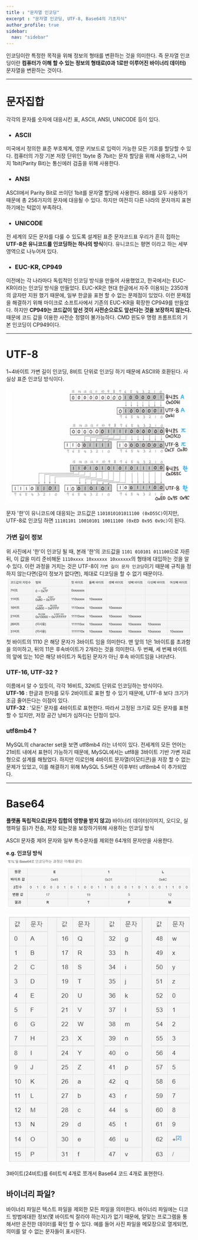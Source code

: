 ```yaml
---
title : "문자열 인코딩"
excerpt : "문자열 인코딩, UTF-8, Base64의 기초지식"
author_profile: true
sidebar:
  nav: "sidebar"
---
```


인코딩이란 특정한 목적을 위해 정보의 형태를 변환하는 것을 의미한다.
즉 문자열 인코딩이란 **컴퓨터가 이해 할 수 있는 정보의 형태로(0과 1로만 이루어진 바이너리 데이터)** 문자열을 변환하는 것이다.

---

# **문자집합**
각각의 문자를 숫자에 대응시킨 표, ASCII, ANSI, UNICODE 등이 있다.
 * ### **ASCII**    
  미국에서 정의한 표준 부호체계, 영문 키보드로 입력이 가능한 모든 기호를 할당할 수 있다.
  컴퓨터의 가장 기본 저장 단위인 1byte 중 7bit는 문자 할당을 위해 사용하고, 나머지 1bit(Parity Bit)는 통신에러 검출을 위해 사용한다.
 * ### **ANSI**  
  ASCII에서 Parity Bit로 쓰이던 1bit를 문자열 할당에 사용한다. 8Bit를 모두 사용하기 때문에 총 256가지의 문자에 대응될 수 있다. 하지만 여전히 다른 나라의 문자까지 표현하기에는 턱없이 부족하다.
 * ### **UNICODE**  
  전 세계의 모든 문자를 다룰 수 있도록 설계된 표준 문자코드표 우리가 흔히 접하는 **UTF-8은 유니코드를 인코딩하는 하나의 방식**이다.
  유니코드는 평면 이라고 하는 세부 영역으로 나누어져 있다.
 * ### **EUC-KR, CP949**  
  이전에는 각 나라마다 독립적인 인코딩 방식을 만들어 사용했었고, 한국에서는 EUC-KR이라는 인코딩 방식을 만들었다. 
  EUC-KR은 현대 한글에서 자주 이용되는 2350개의 글자만 지원 했기 때문에, 일부 한글을 표현 할 수 없는 문제점이 있었다. 
  이런 문제점을 해결하기 위해 마이크로 소프트사에서 기존의 EUC-KR을 확장한 CP949를 만들었다.
  하지만  **CP949는 코드값이 앞선 것이 사전순으로도 앞선다는 것을 보장하지 않는다.** 때문에 코드 값을 이용한 사전순 정렬이 불가능하다.
  CMD 윈도우 명령 프롬프트의 기본 인코딩이 CP949이다.

---
# **UTF-8**
  1~4바이트 가변 길이 인코딩, 8비트 단위로 인코딩 하기 때문에 ASCII와 호환된다. 사실상 표준 인코딩 방식이다.

  ![image.png](/assets/images/web-basic-images/unicode.png)  

  문자 '한'이 유니코드에 대응되는 코드값은 `1101010101011100 (0xD55C)`이지만, 
  UTF-8로 인코딩 하면 `11101101 10010101 10011100 (0xED 0x95 0x9c)`이 된다.  

### **가변 길이 정보**  
  위 사진에서 '한'이 인코딩 될 때, 본래 '한'의 코드값을 `1101 010101 011100`으로 자른뒤, 이 값을 미리 준비해둔 `1110xxxx 10xxxxxx 10xxxxxx`의 형태에 대입하는 것을 알 수 있다.
  이런 과정을 거치는 것은 UTF-8이 `가변 길이 문자 인코딩`이기 때문에 규칙을 정하지 않는다면(길이 정보가 없다면), 제대로 디코딩을 할 수 없기 때문이다.  
  ![image.png](/assets/images/web-basic-images/unicode2.png)  
  첫 바이트의 1110 은 해당 문자가 3바이트 임을 의미한다. 맨 앞의 1은 1바이트를 초과함을 의미하고, 뒤의 11은 후속바이트가 2개라는 것을 의미한다. 
  두 번째, 세 번째 바이트의 앞에 있는 10은 해당 바이트가 독립된 문자가 아닌 후속 바이트임을 나타낸다.  
### **UTF-16, UTF-32 ?**
  이름에서 알 수 있듯이, 각각 16비트, 32비트 단위로 인코딩하는 방식이다.  
  **UTF-16** : 한글과 한자를 모두 2바이트로 표현 할 수 있기 때문에, UTF-8 보다 크기가 조금 줄어든다는 이점이 있다.  
  **UTF-32** : '모든' 문자를 4바이트로 표현한다. 따라서 고정된 크기로 모든 문자를 표현 할 수 있지만, 저장 공간 낭비가 심하다는 단점이 있다.  

### **utf8mb4 ?**  
  MySQL의 character set을 보면 utf8mb4 라는 녀석이 있다. 
  전세계의 모든 언어는 21비트 내에서 표현이 가능하기 때문에, MySQL에서는 utf8을 3바이트 기반 가변 자료형으로 설계를 해뒀었다. 
  하지만 이로인해 4바이트 문자열(이모티콘)을 저장 할 수 없는 문제가 있었고, 이를 해결하기 위해 MySQL 5.5버전 이후부터 utf8mb4 이 추가되었다.

---

# **Base64**
  **플랫폼 독립적으로(문자 집합의 영향을 받지 않고)** 바이너리 데이터(이미지, 오디오, 실행파일 등)가 전송, 저장 되는것을 보장하기위해 사용하는 인코딩 방식
  
  ASCII 문자중 제어 문자와 일부 특수문자를 제외한 64개의 문자만을 사용한다.      
    
  **e.g. 인코딩 방식**
  ![image.png](/assets/images/web-basic-images/base64.png)  
  
  ![image.png](/assets/images/web-basic-images/base64(2).png)  

3바이트(24비트)를 6비트씩 4개로 쪼개서 Base64 코드 4개로 표현한다.

## **바이너리 파일?**
  바이너리 파일은 텍스트 파일을 제외한 모든 파일을 의미한다.
  바이너리 파일에는 디코드 방법에대한 정보(몇 바이트씩 잘라야 하는지)가 없기 때문에, 알맞는 프로그램을 통해서만 온전한 데이터를 확인 할 수 있다.
  예를 들어 사진 파일을 메모장으로 열게되면, 의미를 알 수 없는 문자들이 표시된다. 

